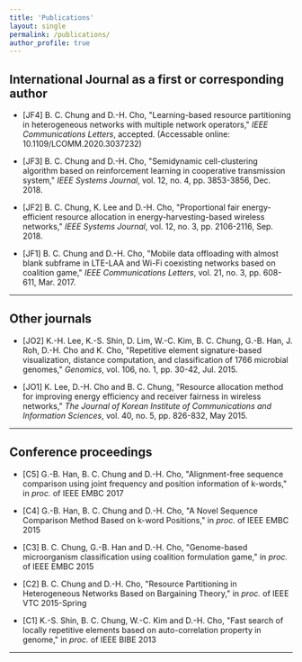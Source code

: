 ```yaml
---
title: 'Publications'
layout: single
permalink: /publications/
author_profile: true
---
```


## International Journal as a first or corresponding author

- [JF4] B. C. Chung and D.-H. Cho, "Learning-based resource partitioning in heterogeneous networks with multiple network operators," *IEEE Communications Letters*, accepted. (Accessable online: 10.1109/LCOMM.2020.3037232)

- [JF3] B. C. Chung and D.-H. Cho, "Semidynamic cell-clustering algorithm based on reinforcement learning in cooperative transmission system," *IEEE Systems Journal*, vol. 12, no. 4, pp. 3853-3856, Dec. 2018.

- [JF2] B. C. Chung, K. Lee and D.-H. Cho, "Proportional fair energy-efficient resource allocation in energy-harvesting-based wireless networks," *IEEE Systems Journal*, vol. 12, no. 3, pp. 2106-2116, Sep. 2018.

- [JF1] B. C. Chung and D.-H. Cho, "Mobile data offloading with almost blank subframe in LTE-LAA and Wi-Fi coexisting networks based on coalition game," *IEEE Communications Letters*, vol. 21, no. 3, pp. 608-611, Mar. 2017.

---


## Other journals

- [JO2] K.-H. Lee, K.-S. Shin, D. Lim, W.-C. Kim, B. C. Chung, G.-B. Han, J. Roh, D.-H. Cho and K. Cho, "Repetitive element signature-based visualization, distance computation, and classification of 1766 microbial genomes," *Genomics*, vol. 106, no. 1, pp. 30-42, Jul. 2015.

- [JO1] K. Lee, D.-H. Cho and B. C. Chung, "Resource allocation method for improving energy efficiency and receiver fairness in wireless networks," *The Journal of Korean Institute of Communications and Information Sciences*, vol. 40, no. 5, pp. 826-832, May 2015.

---


## Conference proceedings

- [C5] G.-B. Han, B. C. Chung and D.-H. Cho, "Alignment-free sequence comparison using joint frequency and position information of k-words," in *proc.* of IEEE EMBC 2017

- [C4] G.-B. Han, B. C. Chung and D.-H. Cho, "A Novel Sequence Comparison Method Based on k-word Positions," in *proc.* of IEEE EMBC 2015

- [C3] B. C. Chung, G.-B. Han and D.-H. Cho, "Genome-based microorganism classification using coalition formulation game," in *proc.* of IEEE EMBC 2015

- [C2] B. C. Chung and D.-H. Cho, "Resource Partitioning in Heterogeneous Networks Based on Bargaining Theory," in *proc.* of IEEE VTC 2015-Spring

- [C1] K.-S. Shin, B. C. Chung, W.-C. Kim and D.-H. Cho, "Fast search of locally repetitive elements based on auto-correlation property in genome," in *proc.* of IEEE BIBE 2013

---
